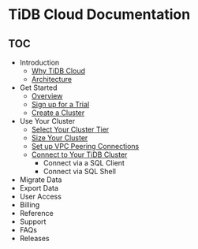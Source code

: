 # TiDB Cloud Documentation

<!-- markdownlint-disable MD007 -->
<!-- markdownlint-disable MD032 -->

## TOC

+ Introduction
  + [Why TiDB Cloud](tidb-cloud-intro.md#why-tidb-cloud)
  + [Architecture](tidb-cloud-intro.md#architecture)
+ Get Started
  + [Overview](tidb-cloud-quickstart.md#overview)
  + [Sign up for a Trial](tidb-cloud-quickstart.md#sign-up-for-a-trial)
  + [Create a Cluster](tidb-cloud-quickstart.md#create-a-cluster)
+ Use Your Cluster
  + [Select Your Cluster Tier]()
  + [Size Your Cluster]()
  + [Set up VPC Peering Connections]()
  + [Connect to Your TiDB Cluster]()
    + Connect via a SQL Client
    + Connect via SQL Shell
+ Migrate Data
+ Export Data
+ User Access
+ Billing
+ Reference
+ Support
+ FAQs
+ Releases
